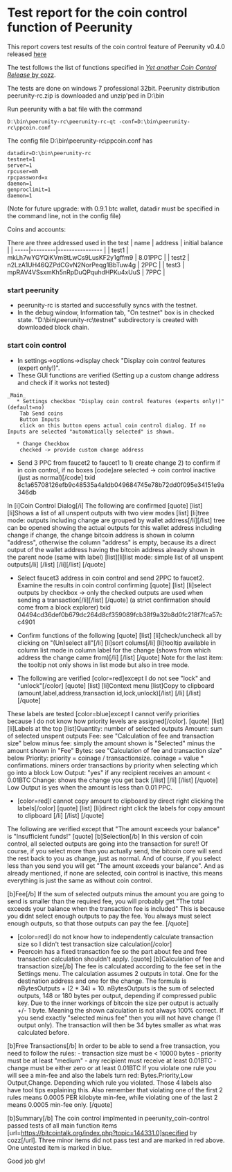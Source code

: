 Test report for the coin control function of Peerunity
===================================================

This report covers test results of the coin control feature of Peerunity v0.4.0 released [here](http://www.peercointalk.org/index.php?topic=2648.msg23426#msg23426)

The test follows the list of functions specified in [_Yet another Coin Control Release_ by cozz](https://bitcointalk.org/index.php?topic=144331.0).

The tests are done on windows 7 professional 32bit. Peerunity distribution peerunity-rc.zip is downloaded and unzip'ped in D:\bin

Run peerunity with a bat file with the command
```
D:\bin\peerunity-rc\peerunity-rc-qt -conf=D:\bin\peerunity-rc\ppcoin.conf
```
The config file D:\bin\peerunity-rc\ppcoin.conf has
```
datadir=D:\bin\peerunity-rc
testnet=1
server=1
rpcuser=mh
rpcpassword=x
daemon=1
genproclimit=1
daemon=1
```
(Note for future upgrade: with 0.9.1 btc wallet, datadir must be specified in the command line, not in the config file)

Coins and accounts:

There are three addressed used in the test 
   | name | address | initial balance |
   | -----|---------|---------------- |
   | test1 | mkLh7wYGYQiKVm8tLwCs9LusKF2y1gffm9 | 8.01PPC |
   | test2 | n2LzA1UH46QZPdCGvN2NorPeqg1BbTuw4g | 2PPC |
   | test3 | mpRAV4VSsxmKh5nRpDuQPquhdHPKu4xUuS | 7PPC |

### start peerunity

* peerunity-rc is started and successfully syncs with the testnet.
* In the debug window, Information tab, "On testnet" box is in checked state. "D:\bin\peerunity-rc\testnet" subdirectory is created with downloaded block chain.

### start coin control

* In settings->options->display check "Display coin control features (expert only!)".
* These GUI functions are verified (Setting up a custom change address and check if it works not tested)
```
_Main_
   * Settings checkbox "Display coin control features (experts only!)" (default=no)
    Tab Send coins
    Button Inputs 
    click on this button opens actual coin control dialog. If no Inputs are selected "automatically selected" is shown.

   * Change Checkbox
    checked -> provide custom change address
```

* Send 3 PPC from faucet2 to faucet1 to 1) create change 2) to confirm if in coin control, if no boxes
[code]are selected -> coin control inactive (just as normal)[/code]
txid 8c1a65708126efb9c48535a4a1db049684745e78b72dd0f095e34151e9a346db

In [i]Coin Control Dialog[/i] The following are confirmed
[quote]
[list]
[li]Shows a list of all unspent outputs with two view modes
[list]
    [li]tree mode: outputs including change are grouped by wallet address[/li][/list]
        tree can be opened showing the actual outputs for this wallet address including change
        if change, the change bitcoin address is shown in column "address", otherwise the column "address" is empty, because its a direct output of the wallet address having the bitcoin address already shown in the parent node (same with label)
    [list][li]list mode: simple list of all unspent outputs[/li]
[/list]
[/li][/list]
[/quote]

* Select faucet3 address in coin control and send 2PPC to faucet2. Examine the results in coin control confirming 
[quote]
[list]
[li]select outputs by checkbox -> only the checked outputs are used when sending a transaction[/li][/list]
[/quote]
(a strict confirmation should come from a block explorer) txid 04494cd36def0b679dc264d8cf359089fcb38f9a32b8d0fc218f7fca57cc4901

* Confirm functions of the following
[quote]
[list]
[li]check/uncheck all by clicking on "(Un)select all"[/li]
[li]sort colums[/li]
[li]tooltip available in column list mode in column label for the change (shows from which address the change came from)[/li]
[/list]
[/quote]
Note for the last item: the tooltip not only shows in list mode but also in tree mode.

* The following are verified [color=red]except I do not see "lock" and "unlock"[/color]
[quote]
[list]
[li]Context menu
[list]Copy to clipboard (amount,label,address,transaction id,lock,unlock)[/list]
[/li]
[/list]
[/quote]

These labels are tested [color=blue]except I cannot verify priorities because I do not know how priority levels are assigned[/color]. 
[quote]
[list]
[li]Labels at the top
[list]Quantity: number of selected outputs
Amount: sum of selected unspent outputs
Fee:   see "Calculation of fee and transaction size" below
minus fee: simply the amount shown is "Selected" minus the amount shown in "Fee"
Bytes: see "Calculation of fee and transaction size" below
Priority: priority = coinage / transactionsize. coinage = value * confirmations.  miners order transactions by priority when selecting which go into a block
Low Output: "yes" if any recipient receives an amount < 0.01BTC
Change: shows the change you get back
[/list]
[/li]
[/list]
[/quote]
Low Output is yes when the amount is less than 0.01 PPC.

* [color=red]I cannot copy amount to clipboard by direct right clicking the labels[/color]
[quote]
[list]
[li]direct right click the labels for copy amount to clipboard
[/li]
[/list]
[/quote]

The following are verified except that "The amount exceeds your balance" is "Insufficient funds!"
[quote]
[b]Selection[/b]
In this version of coin control, all selected outputs are going into the transaction for sure!!
Of course, if you select more than you actually send, the bitcoin core will send the rest back to you as change, just as normal.
And of course, if you select less than you send you will get "The amount exceeds your balance".
And as already mentioned, if none are selected, coin control is inactive, this means everything is just the same as without coin control.

[b]Fee[/b]
If the sum of selected outputs minus the amount you are going to send is smaller than the required fee, you will probably get
"The total exceeds your balance when the transaction fee is included"
This is because you didnt select enough outputs to pay the fee.
You always must select enough outputs, so that those outputs can pay the fee.
[/quote]

* [color=red]I do not know how to independently calculate transaction size so I didn't test transaction size calculation[/color]
* Peercoin has a fixed transaction fee so the part about fee and free transaction calculation shouldn't apply.
[quote]
[b]Calculation of fee and transaction size[/b]
The fee is calculated according to the fee set in the Settings menu.
The calculation assumes 2 outputs in total. One for the destination address and one for the change.
The formula is nBytesOutputs + (2 * 34) + 10. nBytesOutputs is the sum of selected outputs, 148 or 180 bytes per output, depending if compressed public key.
Due to the inner workings of bitcoin the size per output is actually +/- 1 byte. Meaning the shown calculation is not always 100% correct.
If you send exactly "selected minus fee" then you will not have change (1 output only). The transaction will then be 34 bytes smaller as what was calculated before.

[b]Free Transactions[/b]
In order to be able to send a free transaction, you need to follow the rules:
     - transaction size must be < 10000 bytes
     - priority must be at least "medium"
     - any recipient must receive at least 0.01BTC
     - change must be either zero or at least 0.01BTC
  If you violate one rule you will see a min-fee and also the labels turn red:
  Bytes.Priority,Low Output,Change. Depending which rule you violated.
  Those 4 labels also have tool tips explaining this.
  Also remember that violating one of the first 2 rules means 0.0005 PER kilobyte min-fee,
  while violating one of the last 2 means 0.0005 min-fee only.
[/quote]

[b]Summary[/b]
The coin control implmented in peerunity_coin-control passed tests of all main function items [url=https://bitcointalk.org/index.php?topic=144331.0]specified by cozz[/url]. Three minor items did not pass test and are marked in red above. One untested item is marked in blue.

Good job glv!

